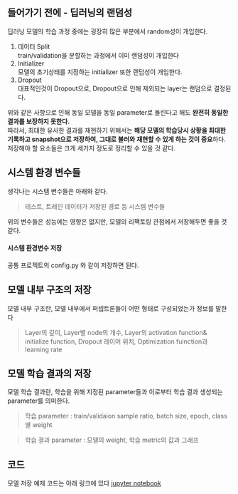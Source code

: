 ## 들어가기 전에 - 딥러닝의 랜덤성
딥러닝 모델의 학습 과정 중에는 굉장히 많은 부분에서 random성이 개입한다.

1. 데이터 Split  
train/validation을 분할하는 과정에서 이미 랜덤성이 개입한다
2. Initializer  
모델의 초기상태를 지정하는 initializer 또한 랜덤성이 개입한다.
3. Dropout  
대표적인것이 Dropout으로, Dropout으로 인해 제외되는 layer는 랜덤으로 결정된다.

위와 같은 사항으로 인해 동일 모델을 동일 parameter로 돌린다고 해도 **완전히 동일한 결과를 보장하지 못한다.**  
따라서, 최대한 유사한 결과를 재현하기 위해서는 **해당 모델의 학습당시 상황을 최대한 기록하고 snapshot으로 저장하여, 그대로 불러와 재현할 수 있게 하는 것이 중요**하다.  
저장해야 할 요소들은 크게 세가지 정도로 정리할 수 있을 것 같다.

## 시스템 환경 변수들
생각나는 시스템 변수들은 아래와 같다.

>테스트, 트레인 데이터가 저장된 경로 등 시스템 변수들

위의 변수들은 성능에는 영향은 없지만, 모델의 리팩토링 관점에서 저장해두면 좋을 것 같다.

#### 시스템 환경변수 저장
공통 프로젝트의 config.py 와 같이 저장하면 된다.
## 모델 내부 구조의 저장
모델 내부 구조란, 모델 내부에서 퍼셉트론들이 어떤 형태로 구성되었는가 정보를 말한다

> Layer의 깊이, Layer별 node의 개수, Layer의 activation function& initialize function, Dropout 레이어 위치, Optimization fuinction과 learning rate


## 모델 학습 결과의 저장
모델 학습 결과란, 학습을 위해 지정된 parameter들과 이로부터 학습 결과 생성되는 parameter를 의미한다.  
> 학습 parameter : train/validaion sample ratio, batch size, epoch, class별 weight

> 학습 결과 parameter : 모델의 weight, 학습 metric의 값과 그래프

## 코드
모델 저장 예제 코드는 아래 링크에 있다
[jupyter notebook](doc/Notebook/save-model-history.ipynb)
